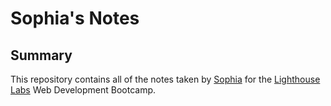 # Sophia's Notes

## Summary

This repository contains all of the notes taken by [Sophia](https://github.com/sophiakidwai) for the [Lighthouse Labs](https://www.lighthouselabs.ca/) Web Development Bootcamp.